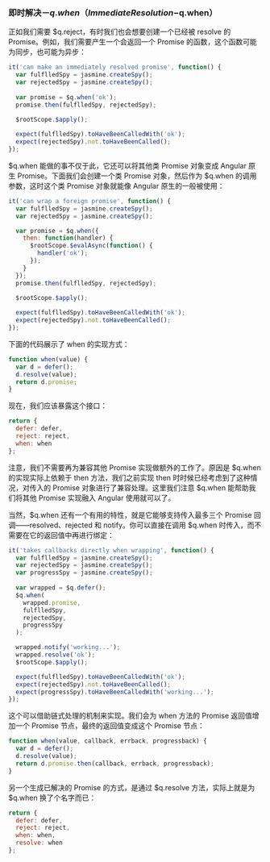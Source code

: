 ### 即时解决－$q.when（Immediate Resolution-$q.when）

正如我们需要 $q.reject，有时我们也会想要创建一个已经被 resolve 的 Promise。例如，我们需要产生一个会返回一个 Promise 的函数，这个函数可能为同步，也可能为异步：

```js
it('can make an immediately resolved promise', function() {
  var fulflledSpy = jasmine.createSpy();
  var rejectedSpy = jasmine.createSpy();
  
  var promise = $q.when('ok');
  promise.then(fulflledSpy, rejectedSpy);
  
  $rootScope.$apply();

  expect(fulflledSpy).toHaveBeenCalledWith('ok');
  expect(rejectedSpy).not.toHaveBeenCalled();
});
```

$q.when 能做的事不仅于此，它还可以将其他类 Promise 对象变成 Angular 原生 Promise。下面我们会创建一个类 Promise 对象，然后作为 $q.when 的调用参数，这时这个类 Promise 对象就能像 Angular 原生的一般被使用：

```js
it('can wrap a foreign promise', function() {
  var fulflledSpy = jasmine.createSpy();
  var rejectedSpy = jasmine.createSpy();

  var promise = $q.when({
    then: function(handler) {
      $rootScope.$evalAsync(function() {
        handler('ok');
      });
    }
  });
  promise.then(fulflledSpy, rejectedSpy);

  $rootScope.$apply();
  
  expect(fulflledSpy).toHaveBeenCalledWith('ok');
  expect(rejectedSpy).not.toHaveBeenCalled();
});
```

下面的代码展示了 when 的实现方式：

```js
function when(value) {
  var d = defer();
  d.resolve(value);
  return d.promise;
}
```

现在，我们应该暴露这个接口：

```js
return {
  defer: defer,
  reject: reject,
  when: when
};
```

注意，我们不需要再为兼容其他 Promise 实现做额外的工作了。原因是 $q.when 的实现实际上依赖于 then 方法，我们之前实现 then 时时候已经考虑到了这种情况，对传入的 Promise 对象进行了兼容处理。这里我们注意 $q.when 能帮助我们将其他 Promise 实现融入 Angular 使用就可以了。

当然，$q.when 还有一个有用的特性，就是它能够支持传入最多三个 Promise 回调——resolved、rejected 和 notify。你可以直接在调用 $q.when 时传入，而不需要在它的返回值中再进行绑定：

```js
it('takes callbacks directly when wrapping', function() {
  var fulflledSpy = jasmine.createSpy();
  var rejectedSpy = jasmine.createSpy();
  var progressSpy = jasmine.createSpy();
  
  var wrapped = $q.defer();
  $q.when(
    wrapped.promise,
    fulflledSpy,
    rejectedSpy,
    progressSpy
  );

  wrapped.notify('working...');
  wrapped.resolve('ok');
  $rootScope.$apply();

  expect(fulflledSpy).toHaveBeenCalledWith('ok');
  expect(rejectedSpy).not.toHaveBeenCalled();
  expect(progressSpy).toHaveBeenCalledWith('working...');
});
```

这个可以借助链式处理的机制来实现。我们会为 when 方法的 Promise 返回值增加一个 Promise 节点，最终的返回值变成这个 Promise 节点：

```js
function when(value, callback, errback, progressback) {
  var d = defer();
  d.resolve(value);
  return d.promise.then(callback, errback, progressback);
}
```

另一个生成已解决的 Promise 的方式，是通过 $q.resolve 方法，实际上就是为 $q.when 换了个名字而已：

```js
return {
  defer: defer,
  reject: reject,
  when: when,
  resolve: when
};
```